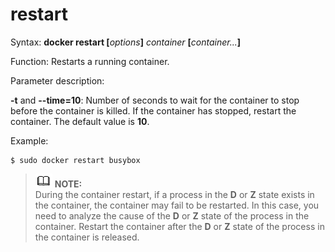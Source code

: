 # restart<a name="EN-US_TOPIC_0184808252"></a>

Syntax:  **docker restart \[**_options_**\]** _container_ **\[**_container..._**\]**

Function: Restarts a running container.

Parameter description:

**-t**  and  **--time=10**: Number of seconds to wait for the container to stop before the container is killed. If the container has stopped, restart the container. The default value is  **10**.

Example:

```
$ sudo docker restart busybox
```

>![](public_sys-resources/icon-note.gif) **NOTE:**   
>During the container restart, if a process in the  **D**  or  **Z**  state exists in the container, the container may fail to be restarted. In this case, you need to analyze the cause of the  **D**  or  **Z**  state of the process in the container. Restart the container after the  **D**  or  **Z**  state of the process in the container is released.  

